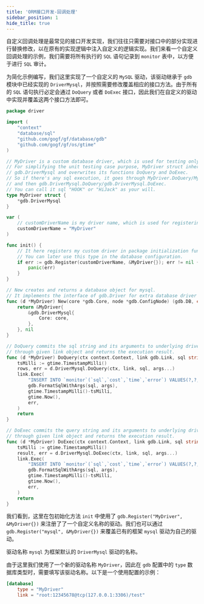 ```yaml
---
title: 'ORM接口开发-回调处理'
sidebar_position: 1
hide_title: true
---
```


自定义回调处理是最常见的接口开发实现，我们往往只需要对接口中的部分实现进行替换修改，以在原有的实现逻辑中注入自定义的逻辑实现。我们来看一个自定义回调处理的示例，我们需要将所有执行的 `SQL` 语句记录到 `monitor` 表中，以方便于进行 `SQL` 审计。

为简化示例编写，我们这里实现了一个自定义的 `MySQL` 驱动，该驱动继承于 `gdb` 模块中已经实现的 `DriverMysql`，并按照需要修改覆盖相应的接口方法。由于所有的 `SQL` 语句执行必定会通过 `DoQuery` 或者 `DoExec` 接口，因此我们在自定义的驱动中实现并覆盖这两个接口方法即可。

```go
package driver

import (
	"context"
	"database/sql"
	"github.com/gogf/gf/database/gdb"
	"github.com/gogf/gf/os/gtime"
)

// MyDriver is a custom database driver, which is used for testing only.
// For simplifying the unit testing case purpose, MyDriver struct inherits the mysql driver
// gdb.DriverMysql and overwrites its functions DoQuery and DoExec.
// So if there's any sql execution, it goes through MyDriver.DoQuery/MyDriver.DoExec firstly
// and then gdb.DriverMysql.DoQuery/gdb.DriverMysql.DoExec.
// You can call it sql "HOOK" or "HiJack" as your will.
type MyDriver struct {
	*gdb.DriverMysql
}

var (
	// customDriverName is my driver name, which is used for registering.
	customDriverName = "MyDriver"
)

func init() {
	// It here registers my custom driver in package initialization function "init".
	// You can later use this type in the database configuration.
	if err := gdb.Register(customDriverName, &MyDriver{}); err != nil {
		panic(err)
	}
}

// New creates and returns a database object for mysql.
// It implements the interface of gdb.Driver for extra database driver installation.
func (d *MyDriver) New(core *gdb.Core, node *gdb.ConfigNode) (gdb.DB, error) {
	return &MyDriver{
		&gdb.DriverMysql{
			Core: core,
		},
	}, nil
}

// DoQuery commits the sql string and its arguments to underlying driver
// through given link object and returns the execution result.
func (d *MyDriver) DoQuery(ctx context.Context, link gdb.Link, sql string, args ...interface{}) (rows *sql.Rows, err error) {
	tsMilli := gtime.TimestampMilli()
	rows, err = d.DriverMysql.DoQuery(ctx, link, sql, args...)
	link.Exec(
		"INSERT INTO `monitor`(`sql`,`cost`,`time`,`error`) VALUES(?,?,?,?)",
		gdb.FormatSqlWithArgs(sql, args),
		gtime.TimestampMilli()-tsMilli,
		gtime.Now(),
		err,
	)
	return
}

// DoExec commits the query string and its arguments to underlying driver
// through given link object and returns the execution result.
func (d *MyDriver) DoExec(ctx context.Context, link gdb.Link, sql string, args ...interface{}) (result sql.Result, err error) {
	tsMilli := gtime.TimestampMilli()
	result, err = d.DriverMysql.DoExec(ctx, link, sql, args...)
	link.Exec(
		"INSERT INTO `monitor`(`sql`,`cost`,`time`,`error`) VALUES(?,?,?,?)",
		gdb.FormatSqlWithArgs(sql, args),
		gtime.TimestampMilli()-tsMilli,
		gtime.Now(),
		err,
	)
	return
}
```

我们看到，这里在包初始化方法 `init` 中使用了 `gdb.Register("MyDriver", &MyDriver{})` 来注册了了一个自定义名称的驱动。我们也可以通过 `gdb.Register("mysql", &MyDriver{})` 来覆盖已有的框架 `mysql` 驱动为自己的驱动。

驱动名称 `mysql` 为框架默认的 `DriverMysql` 驱动的名称。

由于这里我们使用了一个新的驱动名称 `MyDriver`，因此在 `gdb` 配置中的 `type` 数据库类型时，需要填写该驱动名称。以下是一个使用配置的示例：

```toml
[database]
	type = "MyDriver"
	link = "root:12345678@tcp(127.0.0.1:3306)/test"

```